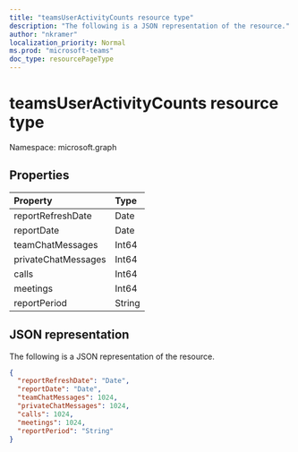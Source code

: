 ```yaml
---
title: "teamsUserActivityCounts resource type"
description: "The following is a JSON representation of the resource."
author: "nkramer"
localization_priority: Normal
ms.prod: "microsoft-teams"
doc_type: resourcePageType
---
```


# teamsUserActivityCounts resource type

Namespace: microsoft.graph

## Properties

| Property            | Type   |
| :------------------ | :----- |
| reportRefreshDate   | Date   |
| reportDate          | Date   |
| teamChatMessages    | Int64  |
| privateChatMessages | Int64  |
| calls               | Int64  |
| meetings            | Int64  |
| reportPeriod        | String |


## JSON representation

The following is a JSON representation of the resource.

<!-- {
  "blockType": "resource",
  "@odata.type": "microsoft.graph.teamsUserActivityCounts"
} -->

```json
{
  "reportRefreshDate": "Date", 
  "reportDate": "Date", 
  "teamChatMessages": 1024, 
  "privateChatMessages": 1024, 
  "calls": 1024, 
  "meetings": 1024, 
  "reportPeriod": "String"
}
```


